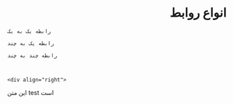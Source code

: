 <div dir="auto" align="right">
   <h1> انواع روابط </h1>
</div>



    رابطه یک به یک  

    رابطه یک به چند

    رابطه چند به چند



    <div align="right">
   این متن test است
</div>


 



 
 